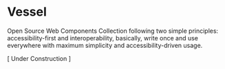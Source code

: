 # Vessel

Open Source Web Components Collection following two simple principles: accessibility-first and interoperability, basically, write once and use everywhere with maximum simplicity and accessibility-driven usage.

[ Under Construction ]